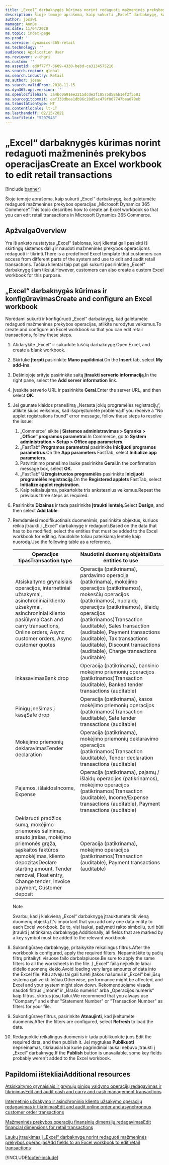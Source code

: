 ```yaml
---
title: „Excel“ darbaknygės kūrimas norint redaguoti mažmeninės prekybos operacijas
description: Šioje temoje aprašoma, kaip sukurti „Excel“ darbaknygę, kad galėtumėte redaguoti mažmeninės prekybos operacijas „Microsoft Dynamics 365 Commerce“.
author: josaw1
manager: AnnBe
ms.date: 11/04/2020
ms.topic: index-page
ms.prod: ''
ms.service: dynamics-365-retail
ms.technology: ''
audience: Application User
ms.reviewer: v-chgri
ms.custom: ''
ms.assetid: ed0f77f7-3609-4330-bebd-ca3134575216
ms.search.region: global
ms.search.industry: Retail
ms.author: josaw
ms.search.validFrom: 2018-11-15
ms.dyn365.ops.version: ''
ms.openlocfilehash: 3a4bc0a91ee2215dcde2f18575d58ab1ef2f5581
ms.sourcegitcommit: eaf330dbee1db96c20d5ac479f007747bea079eb
ms.translationtype: HT
ms.contentlocale: lt-LT
ms.lasthandoff: 02/15/2021
ms.locfileid: "5207948"
---
```

# <a name="create-an-excel-workbook-to-edit-retail-transactions"></a><span data-ttu-id="b2f0a-103">„Excel“ darbaknygės kūrimas norint redaguoti mažmeninės prekybos operacijas</span><span class="sxs-lookup"><span data-stu-id="b2f0a-103">Create an Excel workbook to edit retail transactions</span></span>

[!include [banner](../includes/banner.md)]

<span data-ttu-id="b2f0a-104">Šioje temoje aprašoma, kaip sukurti „Excel“ darbaknygę, kad galėtumėte redaguoti mažmeninės prekybos operacijas „Microsoft Dynamics 365 Commerce“.</span><span class="sxs-lookup"><span data-stu-id="b2f0a-104">This topic describes how to create an Excel workbook so that you can edit retail transactions in Microsoft Dynamics 365 Commerce.</span></span>

## <a name="overview"></a><span data-ttu-id="b2f0a-105">Apžvalga</span><span class="sxs-lookup"><span data-stu-id="b2f0a-105">Overview</span></span>

<span data-ttu-id="b2f0a-106">Yra iš anksto nustatytas „Excel“ šablonas, kurį klientai gali pasiekti iš skirtingų sistemos dalių ir naudoti mažmeninės prekybos operacijoms redaguoti ir tikrinti.</span><span class="sxs-lookup"><span data-stu-id="b2f0a-106">There is a predefined Excel template that customers can access from different parts of the system and use to edit and audit retail transactions.</span></span> <span data-ttu-id="b2f0a-107">Tačiau klientai taip pat gali sukurti pasirinktinę „Excel“ darbaknygę šiam tikslui.</span><span class="sxs-lookup"><span data-stu-id="b2f0a-107">However, customers can also create a custom Excel workbook for this purpose.</span></span>

## <a name="create-and-configure-an-excel-workbook"></a><span data-ttu-id="b2f0a-108">„Excel“ darbaknygės kūrimas ir konfigūravimas</span><span class="sxs-lookup"><span data-stu-id="b2f0a-108">Create and configure an Excel workbook</span></span>

<span data-ttu-id="b2f0a-109">Norėdami sukurti ir konfigūruoti „Excel“ darbaknygę, kad galėtumėte redaguoti mažmeninės prekybos operacijas, atlikite nurodytus veiksmus.</span><span class="sxs-lookup"><span data-stu-id="b2f0a-109">To create and configure an Excel workbook so that you can edit retail transactions, follow these steps.</span></span>

1. <span data-ttu-id="b2f0a-110">Atidarykite „Excel“ ir sukurkite tuščią darbaknygę.</span><span class="sxs-lookup"><span data-stu-id="b2f0a-110">Open Excel, and create a blank workbook.</span></span>
1. <span data-ttu-id="b2f0a-111">Skirtuke **Įterpti** pasirinkite **Mano papildiniai**.</span><span class="sxs-lookup"><span data-stu-id="b2f0a-111">On the **Insert** tab, select **My add-ins**.</span></span>
1. <span data-ttu-id="b2f0a-112">Dešiniojoje srityje pasirinkite saitą **Įtraukti serverio informaciją**.</span><span class="sxs-lookup"><span data-stu-id="b2f0a-112">In the right pane, select the **Add server information** link.</span></span>
1. <span data-ttu-id="b2f0a-113">Įveskite serverio URL ir pasirinkite **Gerai**.</span><span class="sxs-lookup"><span data-stu-id="b2f0a-113">Enter the server URL, and then select **OK**.</span></span>
1. <span data-ttu-id="b2f0a-114">Jei gaunate klaidos pranešimą „Nerasta jokių programėlės registracijų“, atlikite šiuos veiksmus, kad išspręstumėte problemą:</span><span class="sxs-lookup"><span data-stu-id="b2f0a-114">If you receive a "No applet registrations found" error message, follow these steps to resolve the issue:</span></span>

    1. <span data-ttu-id="b2f0a-115">„Commerce“ eikite į **Sistemos administravimas \> Sąranka \> „Office“ programos parametrai**.</span><span class="sxs-lookup"><span data-stu-id="b2f0a-115">In Commerce, go to **System administration \> Setup \> Office app parameters**.</span></span>
    1. <span data-ttu-id="b2f0a-116">„FastTab“ **Programos parametrai** pasirinkite **Inicijuoti programos parametrus**.</span><span class="sxs-lookup"><span data-stu-id="b2f0a-116">On the **App parameters** FastTab, select **Initialize app parameters**.</span></span>
    1. <span data-ttu-id="b2f0a-117">Patvirtinimo pranešimo lauke pasirinkite **Gerai**.</span><span class="sxs-lookup"><span data-stu-id="b2f0a-117">In the confirmation message box, select **OK**.</span></span>
    1. <span data-ttu-id="b2f0a-118">„FastTab“ **Užregistruotos programėlės** pasirinkite **Inicijuoti programėlės registraciją**.</span><span class="sxs-lookup"><span data-stu-id="b2f0a-118">On the **Registered applets** FastTab, select **Initialize applet registration**.</span></span>
    1. <span data-ttu-id="b2f0a-119">Kaip reikalaujama, pakartokite tris ankstesnius veiksmus.</span><span class="sxs-lookup"><span data-stu-id="b2f0a-119">Repeat the previous three steps as required.</span></span>

1. <span data-ttu-id="b2f0a-120">Pasirinkite **Dizainas** ir tada pasirinkite **Įtraukti lentelę**.</span><span class="sxs-lookup"><span data-stu-id="b2f0a-120">Select **Design**, and then select **Add table**.</span></span>
1. <span data-ttu-id="b2f0a-121">Remdamiesi modifikuotinais duomenimis, pasirinkite objektus, kuriuos reikia įtraukti į „Excel“ darbaknygę ir redaguoti.</span><span class="sxs-lookup"><span data-stu-id="b2f0a-121">Based on the data that has to be modified, select the entities that must be added to the Excel workbook for editing.</span></span> <span data-ttu-id="b2f0a-122">Naudokite toliau pateikiamą lentelę kaip nuorodą.</span><span class="sxs-lookup"><span data-stu-id="b2f0a-122">Use the following table as a reference.</span></span>

    | <span data-ttu-id="b2f0a-123">Operacijos tipas</span><span class="sxs-lookup"><span data-stu-id="b2f0a-123">Transaction type</span></span> | <span data-ttu-id="b2f0a-124">Naudotini duomenų objektai</span><span class="sxs-lookup"><span data-stu-id="b2f0a-124">Data entities to use</span></span> |
    |------------------|----------------------|
    | <span data-ttu-id="b2f0a-125">Atsiskaitymo grynaisiais operacijos, internetiniai užsakymai, asinchroniniai kliento užsakymai, asinchroniniai kliento pasiūlymai</span><span class="sxs-lookup"><span data-stu-id="b2f0a-125">Cash and carry transactions, Online orders, Async customer orders, Async customer quotes</span></span> | <span data-ttu-id="b2f0a-126">Operacija (patikrinama), pardavimo operacija (patikrinama), mokėjimo operacijos (patikrinamos), mokesčių operacijos (patikrinamos), nuolaidų operacijos (patikrinamos), išlaidų operacijos (patikrinamos)</span><span class="sxs-lookup"><span data-stu-id="b2f0a-126">Transaction (auditable), Sales transaction (auditable), Payment transactions (auditable), Tax transactions (auditable), Discount transactions (auditable), Charge transactions (auditable)</span></span> |
    | <span data-ttu-id="b2f0a-127">Inkasavimas</span><span class="sxs-lookup"><span data-stu-id="b2f0a-127">Bank drop</span></span> | <span data-ttu-id="b2f0a-128">Operacija (patikrinama), bankinio mokėjimo priemonių operacijos (patikrinamos)</span><span class="sxs-lookup"><span data-stu-id="b2f0a-128">Transaction (auditable), Banked tender transactions (auditable)</span></span> |
    | <span data-ttu-id="b2f0a-129">Pinigų įnešimas į kasą</span><span class="sxs-lookup"><span data-stu-id="b2f0a-129">Safe drop</span></span> | <span data-ttu-id="b2f0a-130">Operacija (patikrinama), kasos mokėjimo priemonių operacijos (patikrinamos)</span><span class="sxs-lookup"><span data-stu-id="b2f0a-130">Transaction (auditable), Safe tender transactions (auditable)</span></span> |
    | <span data-ttu-id="b2f0a-131">Mokėjimo priemonių deklaravimas</span><span class="sxs-lookup"><span data-stu-id="b2f0a-131">Tender declaration</span></span> | <span data-ttu-id="b2f0a-132">Operacija (patikrinama), mokėjimo priemonių deklaravimo operacijos (patikrinamos)</span><span class="sxs-lookup"><span data-stu-id="b2f0a-132">Transaction (auditable), Tender declaration transactions (auditable)</span></span> |
    | <span data-ttu-id="b2f0a-133">Pajamos, išlaidos</span><span class="sxs-lookup"><span data-stu-id="b2f0a-133">Income, Expense</span></span> | <span data-ttu-id="b2f0a-134">Operacija (patikrinama), pajamų / išlaidų operacijos (patikrinamos), mokėjimo operacijos (patikrinamos)</span><span class="sxs-lookup"><span data-stu-id="b2f0a-134">Transaction (auditable), Income/Expense transactions (auditable), Payment transactions (auditable)</span></span> |
    | <span data-ttu-id="b2f0a-135">Deklaruoti pradžios sumą, mokėjimo priemonės šalinimas, srauto įrašas, mokėjimo priemonės grąža, sąskaitos faktūros apmokėjimas, kliento depozitas</span><span class="sxs-lookup"><span data-stu-id="b2f0a-135">Declare starting amount, Tender removal, Float entry, Change tender, Invoice payment, Customer deposit</span></span> | <span data-ttu-id="b2f0a-136">Operacija (patikrinama), mokėjimo operacijos (patikrinamos)</span><span class="sxs-lookup"><span data-stu-id="b2f0a-136">Transaction (auditable), Payment transactions (auditable)</span></span> |

    > [!NOTE]
    > <span data-ttu-id="b2f0a-137">Svarbu, kad į kiekvieną „Excel“ darbaknygę įtrauktumėte tik vieną duomenų objektą.</span><span class="sxs-lookup"><span data-stu-id="b2f0a-137">It's important that you add only one data entity to each Excel workbook.</span></span> <span data-ttu-id="b2f0a-138">Be to, visi laukai, pažymėti rakto simboliu, turi būti įtraukti į atitinkamą darbaknygę.</span><span class="sxs-lookup"><span data-stu-id="b2f0a-138">Additionally, all fields that are marked by a key symbol must be added to the relevant workbook.</span></span>

1. <span data-ttu-id="b2f0a-139">Sukonfigūravę darbaknygę, pritaikykite reikalingus filtrus.</span><span class="sxs-lookup"><span data-stu-id="b2f0a-139">After the workbook is configured, apply the required filters.</span></span> <span data-ttu-id="b2f0a-140">Nepamirškite tų pačių filtrų pritaikyti visuose failo darbalapiuose.</span><span class="sxs-lookup"><span data-stu-id="b2f0a-140">Be sure to apply the same filters to all the worksheets in the file.</span></span> <span data-ttu-id="b2f0a-141">Į „Excel“ failą neįkelkite labai didelio duomenų kiekio.</span><span class="sxs-lookup"><span data-stu-id="b2f0a-141">Avoid loading very large amounts of data into the Excel file.</span></span> <span data-ttu-id="b2f0a-142">Kitu atveju tai gali turėti įtakos našumui ir „Excel“ bei jūsų sistema gali veikti lėčiau.</span><span class="sxs-lookup"><span data-stu-id="b2f0a-142">Otherwise, performance might be affected, and Excel and your system might slow down.</span></span> <span data-ttu-id="b2f0a-143">Rekomenduojame visada naudoti filtrus „Įmonė“ ir „Išrašo numeris“ arba „Operacijos numeris“ kaip filtrus, skirtus jūsų failui.</span><span class="sxs-lookup"><span data-stu-id="b2f0a-143">We recommend that you always use "Company" and either "Statement Number" or "Transaction Number" as filters for your file.</span></span>
1. <span data-ttu-id="b2f0a-144">Sukonfigūravę filtrus, pasirinkite **Atnaujinti**, kad įkeltumėte duomenis.</span><span class="sxs-lookup"><span data-stu-id="b2f0a-144">After the filters are configured, select **Refresh** to load the data.</span></span>
1. <span data-ttu-id="b2f0a-145">Redaguokite reikalingus duomenis ir tada publikuokite juos.</span><span class="sxs-lookup"><span data-stu-id="b2f0a-145">Edit the required data, and then publish it.</span></span> <span data-ttu-id="b2f0a-146">Jei mygtukas **Publikuoti** neprieinamas, tikriausiai kai kurie pagrindiniai laukai nebuvo įtraukti į „Excel“ darbaknygę.</span><span class="sxs-lookup"><span data-stu-id="b2f0a-146">If the **Publish** button is unavailable, some key fields probably weren't added to the Excel workbook.</span></span>

## <a name="additional-resources"></a><span data-ttu-id="b2f0a-147">Papildomi ištekliai</span><span class="sxs-lookup"><span data-stu-id="b2f0a-147">Additional resources</span></span>

[<span data-ttu-id="b2f0a-148">Atsiskaitymo grynaisiais ir grynųjų pinigų valdymo operacijų redagavimas ir tikrinimas</span><span class="sxs-lookup"><span data-stu-id="b2f0a-148">Edit and audit cash and carry and cash management transactions</span></span>](edit-cash-trans.md)

[<span data-ttu-id="b2f0a-149">Internetinio užsakymo ir asinchroninio kliento užsakymo operacijų redagavimas ir tikrinimas</span><span class="sxs-lookup"><span data-stu-id="b2f0a-149">Edit and audit online order and asynchronous customer order transactions</span></span>](edit-order-trans.md)

[<span data-ttu-id="b2f0a-150">Mažmeninės prekybos operacijų finansinių dimensijų redagavimas</span><span class="sxs-lookup"><span data-stu-id="b2f0a-150">Edit financial dimensions for retail transactions</span></span>](edit-financial-dim.md)

[<span data-ttu-id="b2f0a-151">Laukų įtraukimas į „Excel“ darbaknygę norint redaguoti mažmeninės prekybos operacijas</span><span class="sxs-lookup"><span data-stu-id="b2f0a-151">Add fields to an Excel workbook to edit retail transactions</span></span>](add-fields-excel.md)


[!INCLUDE[footer-include](../includes/footer-banner.md)]